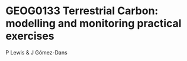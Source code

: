 # GEOG0133 Terrestrial Carbon: modelling and monitoring practical exercises

P Lewis & J Gómez-Dans

